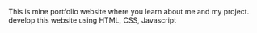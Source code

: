This is mine portfolio website where you learn about me and my project.
develop this website using HTML, CSS, Javascript
